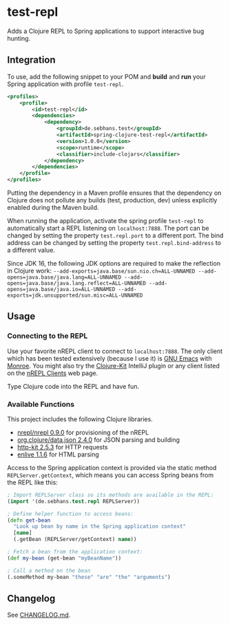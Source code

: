 # test-repl
Adds a Clojure REPL to Spring applications to support interactive bug hunting.

## Integration
To use, add the following snippet to your POM and **build** and **run** your Spring application with profile
`test-repl`.
```xml
<profiles>
    <profile>
        <id>test-repl</id>
        <dependencies>
            <dependency>
                <groupId>de.sebhans.test</groupId>
                <artifactId>spring-clojure-test-repl</artifactId>
                <version>1.0.0</version>
                <scope>runtime</scope>
                <classifier>include-clojars</classifier>
            </dependency>
        </dependencies>
    </profile>
</profiles>
```

Putting the dependency in a Maven profile ensures that the dependency on Clojure does not pollute any builds (test, production, dev) unless explicitly enabled during the Maven build.

When running the application, activate the spring profile `test-repl` to automatically start a REPL listening on `localhost:7888`.
The port can be changed by setting the property `test.repl.port` to a different port.
The bind address can be changed by setting the property `test.repl.bind-address` to a different value.

Since JDK 16, the following JDK options are required to make the reflection in Clojure work: `--add-exports=java.base/sun.nio.ch=ALL-UNNAMED --add-opens=java.base/java.lang=ALL-UNNAMED --add-opens=java.base/java.lang.reflect=ALL-UNNAMED --add-opens=java.base/java.io=ALL-UNNAMED --add-exports=jdk.unsupported/sun.misc=ALL-UNNAMED`

## Usage

### Connecting to the REPL
Use your favorite nREPL client to connect to `localhost:7888`.
The only client which has been tested extensively (because I use it) is
[GNU Emacs](https://www.gnu.org/software/emacs/) with [Monroe](https://github.com/sanel/monroe/).
You might also try the [Clojure-Kit](https://plugins.jetbrains.com/plugin/8636-clojure-kit) IntelliJ plugin
or any client listed on the [nREPL Clients](https://nrepl.org/nrepl/usage/clients.html) web page.

Type Clojure code into the REPL and have fun.

### Available Functions
This project includes the following Clojure libraries.
* [nrepl/nrepl 0.9.0](https://github.com/nrepl/nrepl) for provisioning of the nREPL
* [org.clojure/data.json 2.4.0](https://github.com/clojure/data.json) for JSON parsing and building
* [http-kit 2.5.3](http://www.http-kit.org/) for HTTP requests
* [enlive 1.1.6](https://github.com/cgrand/enlive) for HTML parsing

Access to the Spring application context is provided via the static method `REPLServer.getContext`,
which means you can access Spring beans from the REPL like this:
```clojure
; Import REPLServer class so its methods are available in the REPL:
(import '(de.sebhans.test.repl REPLServer))

; Define helper function to access beans:
(defn get-bean
  "Look up bean by name in the Spring application context"
  [name]
  (.getBean (REPLServer/getContext) name))

; Fetch a bean from the application context:
(def my-bean (get-bean "myBeanName"))

; Call a method on the bean
(.someMethod my-bean "these" "are" "the" "arguments")
```

## Changelog
See [CHANGELOG.md](CHANGELOG.md).
